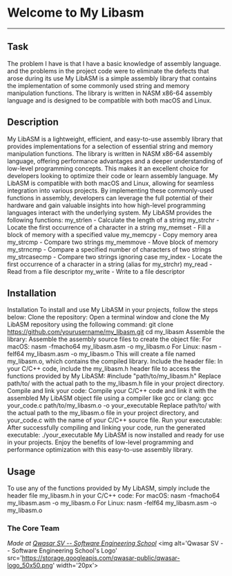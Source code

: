 # Welcome to My Libasm
***

## Task

The problem I have is that I have a basic knowledge of assembly language.
and the problems in the project code were to eliminate the defects that arose during its use
My LibASM is a simple assembly library that contains the implementation of some commonly used string and memory manipulation functions.
 The library is written in NASM x86-64 assembly language and is designed to be compatible with both macOS and Linux.

## Description

My LibASM is a lightweight, efficient, and easy-to-use assembly library that provides implementations for a selection of
essential string and memory manipulation functions.
The library is written in NASM x86-64 assembly language, offering performance advantages and a deeper understanding of
low-level programming concepts.
This makes it an excellent choice for developers looking to optimize their code or learn assembly language.
My LibASM is compatible with both macOS and Linux, allowing for seamless integration into various projects.
By implementing these commonly-used functions in assembly, developers can leverage the full potential of their hardware and
gain valuable insights into how high-level programming languages interact with the underlying system.
My LibASM provides the following functions:
my_strlen - Calculate the length of a string
my_strchr - Locate the first occurrence of a character in a string
my_memset - Fill a block of memory with a specified value
my_memcpy - Copy memory area
my_strcmp - Compare two strings
my_memmove - Move block of memory
my_strncmp - Compare a specified number of characters of two strings
my_strcasecmp - Compare two strings ignoring case
my_index - Locate the first occurrence of a character in a string (alias for my_strchr)
my_read - Read from a file descriptor
my_write - Write to a file descriptor

## Installation

Installation
To install and use My LibASM in your projects, follow the steps below:
Clone the repository:
Open a terminal window and clone the My LibASM repository using the following command:
git clone https://github.com/yourusername/my_libasm.git
cd my_libasm
Assemble the library:
Assemble the assembly source files to create the object file:
For macOS:
nasm -fmacho64 my_libasm.asm -o my_libasm.o
For Linux:
nasm -felf64 my_libasm.asm -o my_libasm.o
This will create a file named my_libasm.o, which contains the compiled library.
Include the header file:
In your C/C++ code, include the my_libasm.h header file to access the functions provided by My LibASM:
#include "path/to/my_libasm.h"
Replace path/to/ with the actual path to the my_libasm.h file in your project directory.
Compile and link your code:
Compile your C/C++ code and link it with the assembled My LibASM object file using a compiler like gcc or clang:
gcc your_code.c path/to/my_libasm.o -o your_executable
Replace path/to/ with the actual path to the my_libasm.o file in your project directory, and your_code.c with the name of your C/C++ source file.
Run your executable:
After successfully compiling and linking your code, run the generated executable:
./your_executable
My LibASM is now installed and ready for use in your projects. Enjoy the benefits of low-level programming and performance optimization with this easy-to-use assembly library.

## Usage

To use any of the functions provided by My LibASM,
simply include the header file my_libasm.h in your C/C++ code:
For macOS:  nasm -fmacho64 my_libasm.asm -o my_libasm.o
For Linux:  nasm -felf64 my_libasm.asm -o my_libasm.o


### The Core Team


<span><i>Made at <a href='https://qwasar.io'>Qwasar SV -- Software Engineering School</a></i></span>
<span><img alt='Qwasar SV -- Software Engineering School's Logo' src='https://storage.googleapis.com/qwasar-public/qwasar-logo_50x50.png' width='20px'></span>
